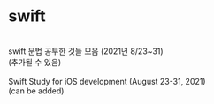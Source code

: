# swift
<br>
swift 문법 공부한 것들 모음 (2021년 8/23~31)
<br>(추가될 수 있음)
<br><br>
Swift Study for iOS development (August 23-31, 2021)
<br>(can be added)
